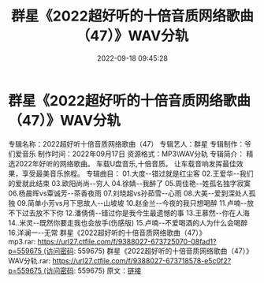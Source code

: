 ﻿---
title: 群星《2022超好听的十倍音质网络歌曲（47）》WAV分轨
date: 2022-09-18 09:45:28
categories: WAV车载音乐、镜像
tags: 华语中文
---
# 群星《2022超好听的十倍音质网络歌曲（47）》WAV分轨

专辑名称：2022超好听十倍音质网络歌曲（47）
专辑艺人：群星
专辑制作：爷们爱音乐
制作时间：2022年09月17日
资源格式：MP3\WAV分轨
专辑简介：
精选2022年好听的网络歌曲。
车载U盘音乐,十倍音质。
让车载音响发挥最佳效果，享受最美音乐旅程。
专辑曲目：
01.大度--错过就是红尘客
02.王爱华--我们的爱就此结束
03.欧阳尚尚--穷人
04.徐婧--我醉了
05.周佳艳--姓孤名独字寂寞
06.杨晨晖vs覃诚芳--茶香夜雨
07.刘晓超vs孙茹雪--心雨
08.大美--爱到深处人孤独
09.简单小芳vs月下思故人--山坡坡
10.赵金兰--今夜的我只想喝醉
11.卢喃--放不下过去放不下你
12.潘倩倩--错过你是我今生最遗憾的事
13.王慕然--你在人海
14..米灵--既然你要走我也会放手(伤感版)
15.卢喃--不爱喝酒的人为什么会喝醉
16.洋澜一--无常
群星《2022超好听的十倍音质网络歌曲（47）》mp3.rar: https://url27.ctfile.com/f/9388027-673725070-08fad1?p=559675 (访问密码:
559675)
群星《2022超好听的十倍音质网络歌曲（47）》WAV分轨.rar: https://url27.ctfile.com/f/9388027-673718578-e5c0f2?p=559675 (访问密码:
559675)
原文：[链接](https://blog.sina.com.cn/s/blog_1647c7e7601030zh1.html)